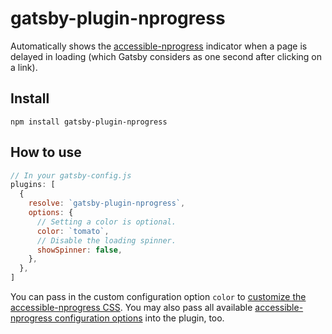 # gatsby-plugin-nprogress

Automatically shows the [accessible-nprogress](https://github.com/nmackey/accessible-nprogress) indicator
when a page is delayed in loading (which Gatsby considers as one second after
clicking on a link).

## Install

```shell
npm install gatsby-plugin-nprogress
```

## How to use

```javascript
// In your gatsby-config.js
plugins: [
  {
    resolve: `gatsby-plugin-nprogress`,
    options: {
      // Setting a color is optional.
      color: `tomato`,
      // Disable the loading spinner.
      showSpinner: false,
    },
  },
]
```

You can pass in the custom configuration option `color` to [customize the accessible-nprogress CSS](https://github.com/nmackey/accessible-nprogress#customization). You may also pass all available [accessible-nprogress configuration options](https://github.com/nmackey/accessible-nprogress#configuration) into the plugin, too.
